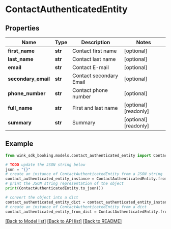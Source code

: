 # ContactAuthenticatedEntity


## Properties

Name | Type | Description | Notes
------------ | ------------- | ------------- | -------------
**first_name** | **str** | Contact first name | [optional] 
**last_name** | **str** | Contact last name | [optional] 
**email** | **str** | Contact E-mail | [optional] 
**secondary_email** | **str** | Contact secondary Email | [optional] 
**phone_number** | **str** | Contact phone number | [optional] 
**full_name** | **str** | First and last name | [optional] [readonly] 
**summary** | **str** | Summary | [optional] [readonly] 

## Example

```python
from wink_sdk_booking.models.contact_authenticated_entity import ContactAuthenticatedEntity

# TODO update the JSON string below
json = "{}"
# create an instance of ContactAuthenticatedEntity from a JSON string
contact_authenticated_entity_instance = ContactAuthenticatedEntity.from_json(json)
# print the JSON string representation of the object
print(ContactAuthenticatedEntity.to_json())

# convert the object into a dict
contact_authenticated_entity_dict = contact_authenticated_entity_instance.to_dict()
# create an instance of ContactAuthenticatedEntity from a dict
contact_authenticated_entity_from_dict = ContactAuthenticatedEntity.from_dict(contact_authenticated_entity_dict)
```
[[Back to Model list]](../README.md#documentation-for-models) [[Back to API list]](../README.md#documentation-for-api-endpoints) [[Back to README]](../README.md)


